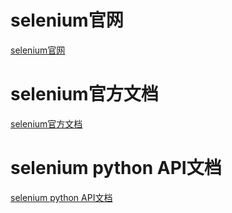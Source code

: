 # selenium官网
[selenium官网](https://selenium.dev/)


# selenium官方文档
[selenium官方文档](https://selenium.dev/documentation/en/)


# selenium python API文档
[selenium python API文档](https://selenium.dev/selenium/docs/api/py/)